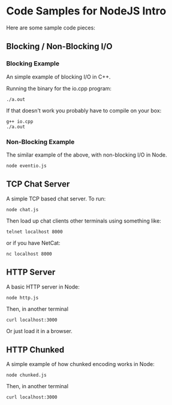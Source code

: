 # Code Samples for NodeJS Intro

Here are some sample code pieces:

## Blocking / Non-Blocking I/O

### Blocking Example
An simple example of blocking I/O in C++.

Running the binary for the io.cpp program:

    ./a.out

If that doesn't work you probably have to compile on your box:

    g++ io.cpp
    ./a.out

### Non-Blocking Example
The similar example of the above, with non-blocking I/O in Node.

    node eventio.js

## TCP Chat Server
A simple TCP based chat server.  To run:

    node chat.js

Then load up chat clients other terminals using something like:

    telnet localhost 8000

or if you have NetCat:

    nc localhost 8000

## HTTP Server
A basic HTTP server in Node:

    node http.js

Then, in another terminal

    curl localhost:3000

Or just load it in a browser.

## HTTP Chunked
A simple example of how chunked encoding works in Node:

    node chunked.js

Then, in another terminal

    curl localhost:3000
